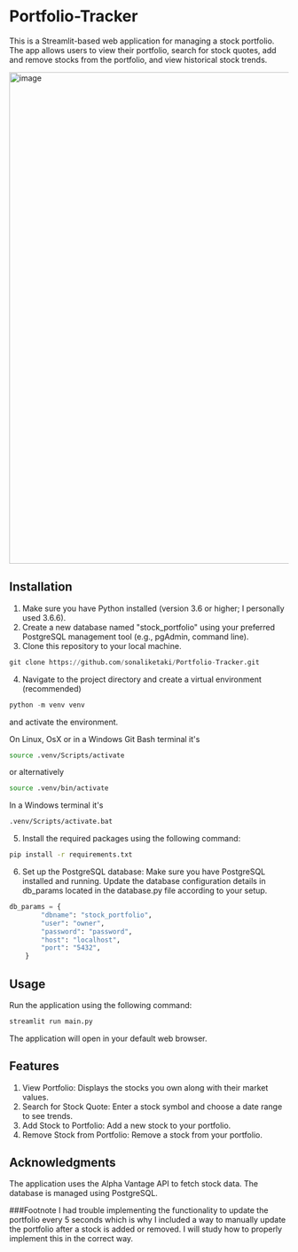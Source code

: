 # Portfolio-Tracker
This is a Streamlit-based web application for managing a stock portfolio. The app allows users to view their portfolio, search for stock quotes, add and remove stocks from the portfolio, and view historical stock trends.


<img width="887" alt="image" src="https://github.com/sonaliketaki/Portfolio-Tracker/assets/83692145/074586b0-9844-4a24-a5bd-ac3553ca2305">


## Installation

1. Make sure you have Python installed (version 3.6 or higher; I personally used 3.6.6).
2. Create a new database named "stock_portfolio" using your preferred PostgreSQL management tool (e.g., pgAdmin, command line).
3. Clone this repository to your local machine.
```python
git clone https://github.com/sonaliketaki/Portfolio-Tracker.git
```
4. Navigate to the project directory and create a virtual environment (recommended)
  ```python
  python -m venv venv
  ```
  and activate the environment.
  
  On Linux, OsX or in a Windows Git Bash terminal it's
  
  ```bash
  source .venv/Scripts/activate
  ```
  
  or alternatively
  
  ```bash
  source .venv/bin/activate
  ```
  
  In a Windows terminal it's
  
  ```bash
  .venv/Scripts/activate.bat
  ```
5. Install the required packages using the following command:

  ```bash
  pip install -r requirements.txt
  ```

6. Set up the PostgreSQL database:
  Make sure you have PostgreSQL installed and running.
  Update the database configuration details in db_params located in the database.py file according to your setup.

  ```python
  db_params = {
          "dbname": "stock_portfolio",
          "user": "owner",
          "password": "password",
          "host": "localhost",
          "port": "5432", 
      }
  ```

## Usage
Run the application using the following command:
```bash
streamlit run main.py
```
The application will open in your default web browser.

## Features
1. View Portfolio: Displays the stocks you own along with their market values.
2. Search for Stock Quote: Enter a stock symbol and choose a date range to see trends.
3. Add Stock to Portfolio: Add a new stock to your portfolio.
4. Remove Stock from Portfolio: Remove a stock from your portfolio.

## Acknowledgments
The application uses the Alpha Vantage API to fetch stock data.
The database is managed using PostgreSQL.

###Footnote
I had trouble implementing the functionality to update the portfolio every 5 seconds which is why I included a way to manually update the portfolio after a stock is added or removed. I will study how to properly implement this in the correct way. 
